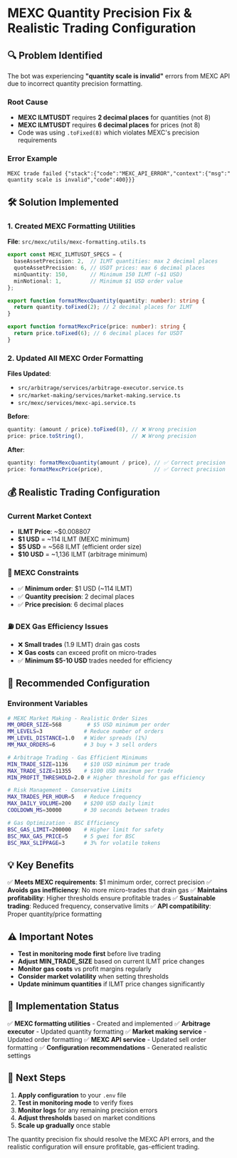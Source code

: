 # MEXC Quantity Precision Fix & Realistic Trading Configuration

## 🔍 Problem Identified

The bot was experiencing **"quantity scale is invalid"** errors from MEXC API due to incorrect quantity precision formatting.

### Root Cause
- **MEXC ILMTUSDT** requires **2 decimal places** for quantities (not 8)
- **MEXC ILMTUSDT** requires **6 decimal places** for prices (not 8)
- Code was using `.toFixed(8)` which violates MEXC's precision requirements

### Error Example
```
MEXC trade failed {"stack":{"code":"MEXC_API_ERROR","context":{"msg":" quantity scale is invalid","code":400}}}
```

## 🛠️ Solution Implemented

### 1. Created MEXC Formatting Utilities
**File**: `src/mexc/utils/mexc-formatting.utils.ts`

```typescript
export const MEXC_ILMTUSDT_SPECS = {
  baseAssetPrecision: 2,  // ILMT quantities: max 2 decimal places
  quoteAssetPrecision: 6, // USDT prices: max 6 decimal places
  minQuantity: 150,       // Minimum 150 ILMT (~$1 USD)
  minNotional: 1,         // Minimum $1 USD order value
};

export function formatMexcQuantity(quantity: number): string {
  return quantity.toFixed(2); // 2 decimal places for ILMT
}

export function formatMexcPrice(price: number): string {
  return price.toFixed(6); // 6 decimal places for USDT
}
```

### 2. Updated All MEXC Order Formatting
**Files Updated**:
- `src/arbitrage/services/arbitrage-executor.service.ts`
- `src/market-making/services/market-making.service.ts`
- `src/mexc/services/mexc-api.service.ts`

**Before**:
```typescript
quantity: (amount / price).toFixed(8), // ❌ Wrong precision
price: price.toString(),               // ❌ Wrong precision
```

**After**:
```typescript
quantity: formatMexcQuantity(amount / price), // ✅ Correct precision
price: formatMexcPrice(price),                // ✅ Correct precision
```

## 💰 Realistic Trading Configuration

### Current Market Context
- **ILMT Price**: ~$0.008807
- **$1 USD** = ~114 ILMT (MEXC minimum)
- **$5 USD** = ~568 ILMT (efficient order size)
- **$10 USD** = ~1,136 ILMT (arbitrage minimum)

### 🏦 MEXC Constraints
- ✅ **Minimum order**: $1 USD (~114 ILMT)
- ✅ **Quantity precision**: 2 decimal places
- ✅ **Price precision**: 6 decimal places

### ⛽ DEX Gas Efficiency Issues
- ❌ **Small trades** (1.9 ILMT) drain gas costs
- ❌ **Gas costs** can exceed profit on micro-trades
- ✅ **Minimum $5-10 USD** trades needed for efficiency

## 🎯 Recommended Configuration

### Environment Variables
```bash
# MEXC Market Making - Realistic Order Sizes
MM_ORDER_SIZE=568        # $5 USD minimum per order
MM_LEVELS=3             # Reduce number of orders
MM_LEVEL_DISTANCE=1.0   # Wider spreads (1%)
MM_MAX_ORDERS=6         # 3 buy + 3 sell orders

# Arbitrage Trading - Gas Efficient Minimums
MIN_TRADE_SIZE=1136     # $10 USD minimum per trade
MAX_TRADE_SIZE=11355    # $100 USD maximum per trade
MIN_PROFIT_THRESHOLD=2.0 # Higher threshold for gas efficiency

# Risk Management - Conservative Limits
MAX_TRADES_PER_HOUR=5   # Reduce frequency
MAX_DAILY_VOLUME=200    # $200 USD daily limit
COOLDOWN_MS=30000       # 30 seconds between trades

# Gas Optimization - BSC Efficiency
BSC_GAS_LIMIT=200000    # Higher limit for safety
BSC_MAX_GAS_PRICE=5     # 5 gwei for BSC
BSC_MAX_SLIPPAGE=3      # 3% for volatile tokens
```

## 💡 Key Benefits

✅ **Meets MEXC requirements**: $1 minimum order, correct precision
✅ **Avoids gas inefficiency**: No more micro-trades that drain gas
✅ **Maintains profitability**: Higher thresholds ensure profitable trades
✅ **Sustainable trading**: Reduced frequency, conservative limits
✅ **API compatibility**: Proper quantity/price formatting

## ⚠️ Important Notes

- **Test in monitoring mode first** before live trading
- **Adjust MIN_TRADE_SIZE** based on current ILMT price changes
- **Monitor gas costs** vs profit margins regularly
- **Consider market volatility** when setting thresholds
- **Update minimum quantities** if ILMT price changes significantly

## 🔧 Implementation Status

✅ **MEXC formatting utilities** - Created and implemented
✅ **Arbitrage executor** - Updated quantity formatting
✅ **Market making service** - Updated order formatting
✅ **MEXC API service** - Updated sell order formatting
✅ **Configuration recommendations** - Generated realistic settings

## 🚀 Next Steps

1. **Apply configuration** to your `.env` file
2. **Test in monitoring mode** to verify fixes
3. **Monitor logs** for any remaining precision errors
4. **Adjust thresholds** based on market conditions
5. **Scale up gradually** once stable

The quantity precision fix should resolve the MEXC API errors, and the realistic configuration will ensure profitable, gas-efficient trading. 